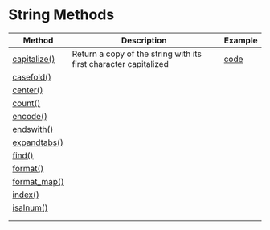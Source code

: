 # String Methods
| Method            | Description | Example |
| ----------------- | ----------- | ----------- |
| [capitalize()](https://docs.python.org/3/library/stdtypes.html#str.capitalize)   | Return a copy of the string with its first character capitalized | [code](https://github.com/kawai8/python_note/blob/main/capitalize_method.py) |
| [casefold()](https://docs.python.org/3/library/stdtypes.html#str.casefold) |  |  |
| [center()](https://docs.python.org/3/library/stdtypes.html#str.center) |  |  |
| [count()](https://docs.python.org/3/library/stdtypes.html#str.count) |  |  |
| [encode()](https://docs.python.org/3/library/stdtypes.html#str.encode) |  |  |
| [endswith()](https://docs.python.org/3/library/stdtypes.html#str.endswith) |  |  |
| [expandtabs()](https://docs.python.org/3/library/stdtypes.html#str.expandtabs) |  |  |
| [find()](https://docs.python.org/3/library/stdtypes.html#str.find) |  |  |
| [format()](https://docs.python.org/3/library/stdtypes.html#str.format) |  |  |
| [format_map()](https://docs.python.org/3/library/stdtypes.html#str.format_map) |  |  |
| [index()](https://docs.python.org/3/library/stdtypes.html#str.index) |  |  |
| [isalnum()](https://docs.python.org/3/library/stdtypes.html#str.isalnum) |  |  |
| []() |  |  |
| []() |  |  |
